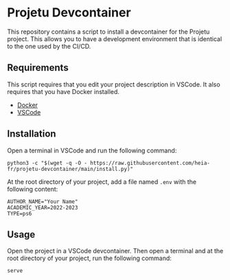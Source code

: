 # Projetu Devcontainer

This repository contains a script to install a devcontainer for the Projetu project.
This allows you to have a development environment that is identical to the one used by the CI/CD.

## Requirements

This script requires that you edit your project description in VSCode. It also requires that you have Docker installed.

- [Docker](https://docs.docker.com/get-docker/)
- [VSCode](https://code.visualstudio.com/download)

## Installation

Open a terminal in VSCode and run the following command:

```
python3 -c "$(wget -q -O - https://raw.githubusercontent.com/heia-fr/projetu-devcontainer/main/install.py)"
```

At the root directory of your project, add a file named `.env` with the following content:

```
AUTHOR_NAME="Your Name"
ACADEMIC_YEAR=2022-2023
TYPE=ps6
```

## Usage

Open the project in a VSCode devcontainer. Then open a terminal and at the root directory of your project, run the following command:

```
serve
```
